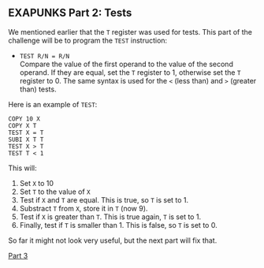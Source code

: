 ## EXAPUNKS Part 2: Tests

We mentioned earlier that the `T` register was used for tests. This part of
the challenge will be to program the `TEST` instruction:

* `TEST R/N = R/N`  
  Compare the value of the first operand to the value of the second operand.
  If they are equal, set the `T` register to 1, otherwise set the `T` register
  to 0. The same syntax is used for the `<` (less than) and `>` (greater than)
  tests. 

Here is an example of `TEST`:

    COPY 10 X
    COPY X T
    TEST X = T
    SUBI X T T
    TEST X > T
    TEST T < 1

This will:

1. Set `X` to 10
2. Set `T` to the value of `X`
3. Test if `X` and `T` are equal. This is true, so `T` is set to 1.
4. Substract `T` from `X`, store it in `T` (now 9).
5. Test if `X` is greater than `T`. This is true again, `T` is set to 1.
6. Finally, test if `T` is smaller than 1. This is false, so `T` is set to 0.

So far it might not look very useful, but the next part will fix that.

[Part 3](https://github.com/davewadestein/ADI-Learn-to-Code/blob/main/projects/EXAPUNKS/EXAPunks-Part-3.md)
